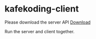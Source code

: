 # kafekoding-client

Please download the server API [Download](https://github.com/aZ4ziL/kafekoding-api/releases)

Run the server and client together.
